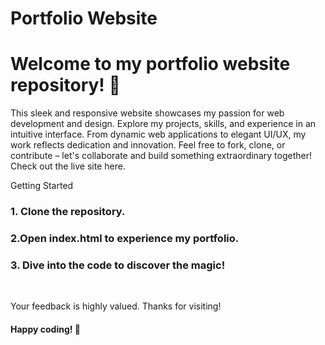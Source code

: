 # Portfolio Website
# Welcome to my portfolio website repository! 🚀

<p>This sleek and responsive website showcases my passion for web development and design. Explore my projects, skills, and experience in an intuitive interface. From dynamic web applications to elegant UI/UX, my work reflects dedication and innovation. Feel free to fork, clone, or contribute – let's collaborate and build something extraordinary together! Check out the live site here.</p>

Getting Started
<h3> 1. Clone the repository.</h3>
<h3> 2.Open index.html to experience my portfolio.</h3>
<h3> 3. Dive into the code to discover the magic!</h3>
<br>

<p>Your feedback is highly valued. Thanks for visiting!</p>

<h4>Happy coding! 🌟</h4>





